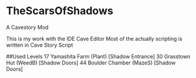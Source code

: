 # TheScarsOfShadows
A Cavestory Mod

This is my work with the IDE Cave Editor 
Most of the actually scripting is written in Cave Story Script


##Used Levels
17 Yamashita Farm (Plant) [Shadow Entrance]
30 Grasstown Hut (WeedB) [Shadow Doors]
44 Boulder Chamber (MazeS) [Shadow Doors]
